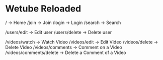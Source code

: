 # Wetube Reloaded

<!-- 글로벌 라우터 -->

/ -> Home
/join -> Join
/login -> Login
/search -> Search

<!-- 유저 라우터 -->

/users/edit -> Edit user
/users/delete -> Delete user

<!-- 비디오 라우터 -->

/videos/watch -> Watch Video
/videos/edit -> Edit Video
/videos/delete -> Delete Video
/videos/comments -> Comment on a Video
/videos/comments/delete -> Delete a Comment of a Video
